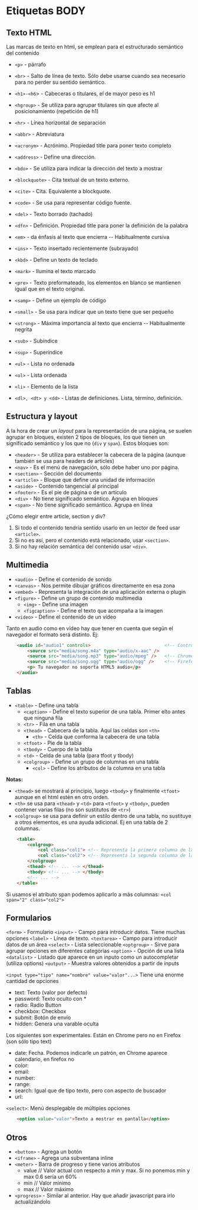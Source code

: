 Etiquetas BODY
==============

Texto HTML
----------

Las marcas de texto en html, se emplean para el estructurado semántico del contenido
* `<p>` - párrafo
* `<br>` - Salto de línea de texto.  Sólo debe usarse cuando sea necesario para no perder su sentido semántico.
* `<h1>-<h6`> - Cabeceras o titulares, el de mayor peso es h1
* `<hgroup>` - Se utiliza para agrupar titulares sin que afecte al posicionamiento (repetición de h1)
* `<hr>` - Línea horizontal de separación

* `<abbr>` - Abreviatura
* `<acronym>` - Acrónimo.  Propiedad title para poner texto completo
* `<address>` - Define una dirección.
* `<bdo>` - Se utiliza para indicar la dirección del texto a mostrar
* `<blockquote>` - Cita textual de un texto externo.
* `<cite>` - Cita. Equivalente a blockquote.
* `<code>` - Se usa para representar código fuente.
* `<del>` - Texto borrado (tachado)
* `<dfn>` - Definición. Propiedad title para poner la definición de la palabra
* `<em>` - da énfasis al texto que encierra -- Habitualmente cursiva
* `<ins>` - Texto insertado recientemente (subrayado)
* `<kbd>` - Define un texto de teclado
* `<mark>` - Ilumina el texto marcado
* `<pre>` - Texto preformateado, los elementos en blanco se mantienen igual que en el texto original.
* `<samp>` - Define un ejemplo de código
* `<small>` - Se usa para indicar que un texto tiene que ser pequeño
* `<strong>` - Máxima importancia al texto que encierra -- Habitualmente negrita
* `<sub>` - Subíndice
* `<sup>` - Superíndice

* `<ul>` - Lista no ordenada
* `<ol>` - Lista ordenada
* `<li>` - Elemento de la lista
* `<dl>, <dt> y <dd>` - Listas de definiciones. Lista, término, definición.

Estructura y layout
-------------------

A la hora de crear un *layout* para la representación de una página, se suelen agrupar en bloques, existen 2 tipos de bloques, los que tienen un significado semántico y los que no (`div` y `span`). Estos bloques son:

* `<header>` - Se utiliza para establecer la cabecera de la página (aunque también se usa para headers de articles)
* `<nav>` - Es el menú de navegación, sólo debe haber uno por página.
* `<section>` - Sección del documento
* `<article>` - Bloque que define una unidad de información
* `<aside>` - Contenido tangencial al principal
* `<footer>` - Es el pie de página o de un artículo
* `<div>` - No tiene significado semántico.  Agrupa en bloques
* `<span>` - No tiene significado semántico.  Agrupa en línea

¿Cómo elegir entre article, section y div?
1. Si todo el contenido tendría sentido usarlo en un lector de feed usar `<article>`.
2. Si no es así, pero el contenido está relacionado, usar `<section>`.
3. Si no hay relación semántica del contenido usar `<div>`.

Multimedia
----------

* `<audio>` - Define el contenido de sonido
* `<canvas>` - Nos permite dibujar gráficos directamente en esa zona
* `<embed>` - Representa la integración de una aplicación externa o plugin
* `<figure>` - Define un grupo de contenido multimedia
	* `<img>` - Define una imagen
	* `<figcaption>` - Define el texto que acompaña a la imagen
* `<video>` - Define el contenido de un vídeo

Tanto en audio como en vídeo hay que tener en cuenta que según el navegador el formato será distinto. Ej:

```html
	<audio id="audio1" controls>							<!-- Controls mostrará la barra de duración -->
		<source src="media/song.m4a" type="audio/x-aac" />
		<source src="media/song.mp3" type="audio/mpeg" />	<!-- Chrome		-->
		<source src="media/song.ogg" type="audio/ogg" />	<!-- Firefox	-->
		<p> Tu navegador no soporta HTML5 audio</p>
	</audio>
```

Tablas
------

* `<table>` - Define una tabla
	* `<caption>` - Define el texto superior de una tabla. Primer elto antes que ninguna fila
	* `<tr>` - Fila en una tabla
	* `<thead>` - Cabecera de la tabla.  Aquí las celdas son `<th>`
		* `<th>` - Celda que conforma la cabecera de una tabla
	* `<tfoot>` - Pie de la tabla
	* `<tbody>` - Cuerpo de la tabla
	* `<td>` - Celda de una tabla (para tfoot y tbody)
	* `<colgroup>` - Define un grupo de columnas en una tabla
		* `<col>` - Define los atributos de la columna en una tabla

**Notas:**

* `<thead>` se mostrará al principio, luego `<tbody>` y finalmente `<tfoot>` aunque en el html estén en otro orden.
* `<th>` se usa para `<thead>` y `<td>` para `<tfoot>` y `<tbody>`, pueden contener varias filas (no son sustitutos de `<tr>`)
* `<colgroup>` se usa para definir un estilo dentro de una tabla, no sustituye a otros elementos, es una ayuda adicional. Ej en una tabla de 2 columnas.

```html
	<table>
		<colgroup>
			<col class="col1"> <!-- Representa la primera columna de la tabla -->
			<col class="col2"> <!-- Representa la segunda columna de la tabla -->
		</colgroup>
		<thead> <!-- ... --> </thead>
		<tbody> <!-- ... --> </tbody>
		<!-- ... -->
	</table>
```

Si usamos el atributo span podemos aplicarlo a más columnas: `<col span="2" class="col2">`

Formularios
-----------

`<form>` - Formulario
	`<input>`	- Campo para introducir datos.  Tiene muchas opciones
	`<label>` - Línea de texto.
	`<textarea>` - Campo para introducir datos de un área
	`<select>` - Lista seleccionable
		`<optgroup>` - Sirve para agrupar opciones en diferentes categorías
		`<option>` - Opción de una lista
	`<datalist>` - Listado que aparece en un inputo como un autocompletar (utiliza options)
`<output>` - Muestra valores obtenidos a partir de inputs

`<input type="tipo" name="nombre" value="valor"...>` Tiene una enorme cantidad de opciones
* text: Texto (valor por defecto)
* password: Texto oculto con *
* radio: Radio Button
* checkbox: Checkbox
* submit: Botón de envío
* hidden: Genera una varable oculta

Los siguientes son experimentales.  Están en Chrome pero no en Firefox (son sólo tipo text)
* date: Fecha.  Podemos indicarle un patrón, en Chrome aparece calendario, en firefox no
* color: 
* email:
* number:
* range: 
* search: Igual que de tipo texto, pero con aspecto de buscador
* url:

`<select>`: Menú desplegable de múltiples opciones
```html
	<option value="valor">Texto a mostrar en pantalla</option>
```

Otros
-----

* `<button>` - Agrega un botón
* `<iframe>` - Agrega una subventana inline
* `<meter>` - Barra de progreso y tiene varios atributos
	* value 			// Valor actual con respecto a min y max.  Si no ponemos min y max 0.6 sería un 60%
	* min				// Valor mínimo
	* max				// Valor máximo
* `<progress>` - Similar al anterior.  Hay que añadir javascript para irlo actualizándolo